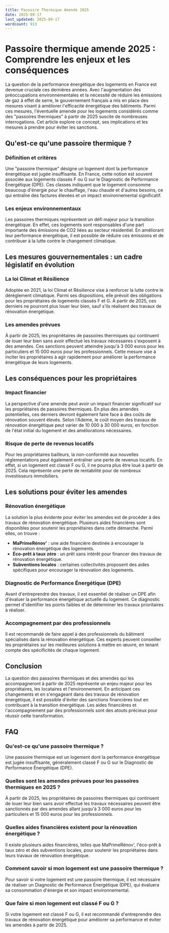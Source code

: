 ```yaml
---
title: Passoire Thermique Amende 2025
date: 2025-09-17
last_updated: 2025-09-17
wordcount: 913
---
```


# Passoire thermique amende 2025 : Comprendre les enjeux et les conséquences

La question de la performance énergétique des logements en France est devenue cruciale ces dernières années. Avec l'augmentation des préoccupations environnementales et la nécessité de réduire les émissions de gaz à effet de serre, le gouvernement français a mis en place des mesures visant à améliorer l'efficacité énergétique des bâtiments. Parmi ces mesures, l'éventuelle amende pour les logements considérés comme des "passoires thermiques" à partir de 2025 suscite de nombreuses interrogations. Cet article explore ce concept, ses implications et les mesures à prendre pour éviter les sanctions.

## Qu'est-ce qu'une passoire thermique ?

### Définition et critères

Une "passoire thermique" désigne un logement dont la performance énergétique est jugée insuffisante. En France, cette notion est souvent associée aux logements classés F ou G sur le Diagnostic de Performance Énergétique (DPE). Ces classes indiquent que le logement consomme beaucoup d'énergie pour le chauffage, l'eau chaude et d'autres besoins, ce qui entraîne des factures élevées et un impact environnemental significatif.

### Les enjeux environnementaux

Les passoires thermiques représentent un défi majeur pour la transition énergétique. En effet, ces logements sont responsables d'une part importante des émissions de CO2 liées au secteur résidentiel. En améliorant leur performance énergétique, il est possible de réduire ces émissions et de contribuer à la lutte contre le changement climatique.

## Les mesures gouvernementales : un cadre législatif en évolution

### La loi Climat et Résilience

Adoptée en 2021, la loi Climat et Résilience vise à renforcer la lutte contre le dérèglement climatique. Parmi ses dispositions, elle prévoit des obligations pour les propriétaires de logements classés F et G. À partir de 2025, ces derniers ne pourront plus louer leur bien, sauf s'ils réalisent des travaux de rénovation énergétique.

### Les amendes prévues

À partir de 2025, les propriétaires de passoires thermiques qui continuent de louer leur bien sans avoir effectué les travaux nécessaires s'exposent à des amendes. Ces sanctions peuvent atteindre jusqu'à 3 000 euros pour les particuliers et 15 000 euros pour les professionnels. Cette mesure vise à inciter les propriétaires à agir rapidement pour améliorer la performance énergétique de leurs logements.

## Les conséquences pour les propriétaires

### Impact financier

La perspective d'une amende peut avoir un impact financier significatif sur les propriétaires de passoires thermiques. En plus des amendes potentielles, ces derniers devront également faire face à des coûts de rénovation souvent élevés. Selon l'Ademe, le coût moyen des travaux de rénovation énergétique peut varier de 10 000 à 30 000 euros, en fonction de l'état initial du logement et des améliorations nécessaires.

### Risque de perte de revenus locatifs

Pour les propriétaires bailleurs, la non-conformité aux nouvelles réglementations peut également entraîner une perte de revenus locatifs. En effet, si un logement est classé F ou G, il ne pourra plus être loué à partir de 2025. Cela représente une perte de rentabilité pour de nombreux investisseurs immobiliers.

## Les solutions pour éviter les amendes

### Rénovation énergétique

La solution la plus évidente pour éviter les amendes est de procéder à des travaux de rénovation énergétique. Plusieurs aides financières sont disponibles pour soutenir les propriétaires dans cette démarche. Parmi elles, on trouve :

- **MaPrimeRénov'** : une aide financière destinée à encourager la rénovation énergétique des logements.
- **Éco-prêt à taux zéro** : un prêt sans intérêt pour financer des travaux de rénovation énergétique.
- **Subventions locales** : certaines collectivités proposent des aides spécifiques pour encourager la rénovation des logements.

### Diagnostic de Performance Énergétique (DPE)

Avant d'entreprendre des travaux, il est essentiel de réaliser un DPE afin d'évaluer la performance énergétique actuelle du logement. Ce diagnostic permet d'identifier les points faibles et de déterminer les travaux prioritaires à réaliser.

### Accompagnement par des professionnels

Il est recommandé de faire appel à des professionnels du bâtiment spécialisés dans la rénovation énergétique. Ces experts peuvent conseiller les propriétaires sur les meilleures solutions à mettre en œuvre, en tenant compte des spécificités de chaque logement.

## Conclusion

La question des passoires thermiques et des amendes qui les accompagneront à partir de 2025 représente un enjeu majeur pour les propriétaires, les locataires et l'environnement. En anticipant ces changements et en s'engageant dans des travaux de rénovation énergétique, il est possible d'éviter des sanctions financières tout en contribuant à la transition énergétique. Les aides financières et l'accompagnement par des professionnels sont des atouts précieux pour réussir cette transformation.

## FAQ

### Qu'est-ce qu'une passoire thermique ?

Une passoire thermique est un logement dont la performance énergétique est jugée insuffisante, généralement classé F ou G sur le Diagnostic de Performance Énergétique (DPE).

### Quelles sont les amendes prévues pour les passoires thermiques en 2025 ?

À partir de 2025, les propriétaires de passoires thermiques qui continuent de louer leur bien sans avoir effectué les travaux nécessaires peuvent être sanctionnés par des amendes allant jusqu'à 3 000 euros pour les particuliers et 15 000 euros pour les professionnels.

### Quelles aides financières existent pour la rénovation énergétique ?

Il existe plusieurs aides financières, telles que MaPrimeRénov', l'éco-prêt à taux zéro et des subventions locales, pour soutenir les propriétaires dans leurs travaux de rénovation énergétique.

### Comment savoir si mon logement est une passoire thermique ?

Pour savoir si votre logement est une passoire thermique, il est nécessaire de réaliser un Diagnostic de Performance Énergétique (DPE), qui évaluera sa consommation d'énergie et son impact environnemental.

### Que faire si mon logement est classé F ou G ?

Si votre logement est classé F ou G, il est recommandé d'entreprendre des travaux de rénovation énergétique pour améliorer sa performance et éviter les amendes à partir de 2025.